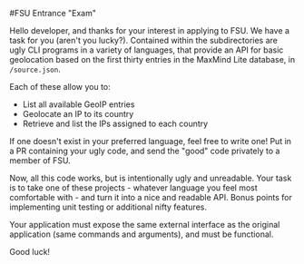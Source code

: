 #FSU Entrance "Exam"

Hello developer, and thanks for your interest in applying to FSU. We have a task for you (aren't you lucky?). Contained within the subdirectories are ugly CLI programs in a variety of languages, that provide an API for basic geolocation based on the first thirty entries in the MaxMind Lite database, in `/source.json`.

Each of these allow you to:

 * List all available GeoIP entries
 * Geolocate an IP to its country
 * Retrieve and list the IPs assigned to each country

If one doesn't exist in your preferred language, feel free to write one! Put in a PR containing your ugly code, and send the "good" code privately to a member of FSU.

Now, all this code works, but is intentionally ugly and unreadable. Your task is to take one of these projects - whatever language you feel most comfortable with - and turn it into a nice and readable API. Bonus points for implementing unit testing or additional nifty features.

Your application must expose the same external interface as the original application (same commands and arguments), and must be functional.

Good luck!